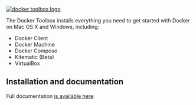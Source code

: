 [![docker toolbox logo](https://cloud.githubusercontent.com/assets/251292/8687428/fd6ed9f0-2a44-11e5-9424-a3f1445e4845.png)](https://www.docker.com/toolbox)

The Docker Toolbox installs everything you need to get started with
Docker on Mac OS X and Windows, including:

- Docker Client
- Docker Machine
- Docker Compose
- Kitematic (Beta)
- VirtualBox

## Installation and documentation

Full documentation [is available
here](https://docs.docker.com/installation/mac/).

